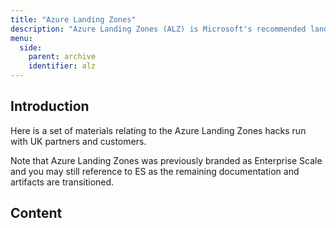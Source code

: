 ```yaml
---
title: "Azure Landing Zones"
description: "Azure Landing Zones (ALZ) is Microsoft's recommended landing zone architecture for the largest organisations. Landing zones sit within the Ready section of the Cloud Adoption Framework (CAF)."
menu:
  side:
    parent: archive
    identifier: alz
---
```


## Introduction

Here is a set of materials relating to the Azure Landing Zones hacks run with UK partners and customers.

Note that Azure Landing Zones was previously branded as Enterprise Scale and you may still reference to ES as the remaining documentation and artifacts are transitioned.

## Content
